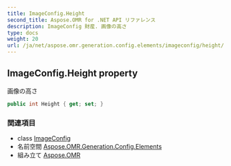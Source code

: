 ```yaml
---
title: ImageConfig.Height
second_title: Aspose.OMR for .NET API リファレンス
description: ImageConfig 財産. 画像の高さ
type: docs
weight: 20
url: /ja/net/aspose.omr.generation.config.elements/imageconfig/height/
---
```

## ImageConfig.Height property

画像の高さ

```csharp
public int Height { get; set; }
```

### 関連項目

* class [ImageConfig](../)
* 名前空間 [Aspose.OMR.Generation.Config.Elements](../../imageconfig/)
* 組み立て [Aspose.OMR](../../../)


